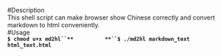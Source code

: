 #Description  
This shell script can make browser show Chinese correctly and convert markdown to html conveniently.  
#Usage  
**`$ chmod u+x md2hl``**         
**``$ ./md2hl markdown_text html_text.html`**   

